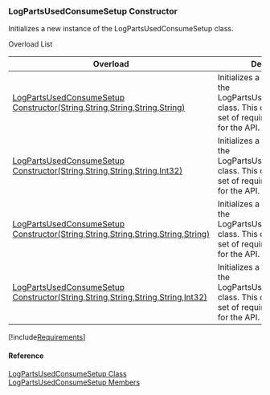 ﻿### LogPartsUsedConsumeSetup Constructor

Initializes a new instance of the LogPartsUsedConsumeSetup class.

Overload List

| Overload | Description |
| --- | --- |
| [LogPartsUsedConsumeSetup Constructor(String,String,String,String,String)](FChoice.Toolkits.Clarify~FChoice.Toolkits.Clarify.FieldOps.LogPartsUsedConsumeSetup~_ctor(String,String,String,String,String).md) | Initializes a new instance of the LogPartsUsedConsumeSetup class. This overload takes a set of required parameters for the API.   |
| [LogPartsUsedConsumeSetup Constructor(String,String,String,String,Int32)](FChoice.Toolkits.Clarify~FChoice.Toolkits.Clarify.FieldOps.LogPartsUsedConsumeSetup~_ctor(String,String,String,String,Int32).md) | Initializes a new instance of the LogPartsUsedConsumeSetup class. This overload takes a set of required parameters for the API.   |
| [LogPartsUsedConsumeSetup Constructor(String,String,String,String,String,String)](FChoice.Toolkits.Clarify~FChoice.Toolkits.Clarify.FieldOps.LogPartsUsedConsumeSetup~_ctor(String,String,String,String,String,String).md) | Initializes a new instance of the LogPartsUsedConsumeSetup class. This overload takes a set of required parameters for the API.   |
| [LogPartsUsedConsumeSetup Constructor(String,String,String,String,String,Int32)](FChoice.Toolkits.Clarify~FChoice.Toolkits.Clarify.FieldOps.LogPartsUsedConsumeSetup~_ctor(String,String,String,String,String,Int32).md) | Initializes a new instance of the LogPartsUsedConsumeSetup class. This overload takes a set of required parameters for the API.   |

[!include[Requirements](../partials/requirements.md)]



#### Reference

[LogPartsUsedConsumeSetup Class](FChoice.Toolkits.Clarify~FChoice.Toolkits.Clarify.FieldOps.LogPartsUsedConsumeSetup.md)  
[LogPartsUsedConsumeSetup Members](FChoice.Toolkits.Clarify~FChoice.Toolkits.Clarify.FieldOps.LogPartsUsedConsumeSetup_members.md)